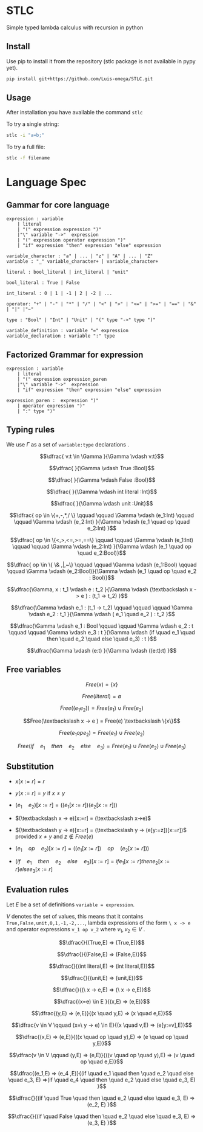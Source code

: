 # STLC
Simple typed lambda calculus with recursion in python

## Install

Use pip to install it from the repository (stlc package is not available in pypy yet).

```bash
pip install git+https://github.com/Luis-omega/STLC.git
```

## Usage 

After installation you have available the command `stlc` 

To try a single string:

```bash
stlc -i "a=b;"
```

To try a full file:

```bash
stlc -f filename 
```

# Language Spec

## Gammar for core language

```ebnf
expression : variable
    | literal 
    | "(" expression expression ")"
    |"\" variable "->"  expression
    | "(" expression operator expression ")"
    | "if" expression "then" expression "else" expression

variable_character : "a" | ... | "z" | "A" | ... | "Z"
variable : "_" variable_character+ | variable_character+

literal : bool_literal | int_literal | "unit"

bool_literal : True | False

int_literal : 0 | 1 | -1 | 2 | -2 | ...

operator: "+" | "-" | "*" | "/" | "<" | ">" | "<=" | ">=" | "==" | "&" | "|" |"~"

type : "Bool" | "Int" | "Unit" | "(" type "->" type ")"

variable_definition : variable "=" expression
variable_declaration : variable ":" type
```

## Factorized Grammar for expression

```ebnf
expression : variable
    | literal 
    | "(" expression expression_paren
    |"\" variable "->"  expression
    | "if" expression "then" expression "else" expression

expression_paren :  expression ")"
    | operator expression ")"
    | ":" type ")"
```

## Typing rules 

We use $\Gamma$ as a set of `variable:type` declarations .

$$\dfrac{ v:t \in \Gamma }{\Gamma \vdash v:t}$$

$$\dfrac{ }{\Gamma \vdash True :Bool}$$

$$\dfrac{ }{\Gamma \vdash False :Bool}$$

$$\dfrac{ }{\Gamma \vdash int literal :Int}$$

$$\dfrac{ }{\Gamma \vdash unit :Unit}$$

```math
\dfrac{ op \in \{+,-,*,/ \} \qquad \qquad \Gamma \vdash (e_1:Int) \qquad \qquad \Gamma \vdash (e_2:Int) }{\Gamma \vdash (e_1 \quad op \quad e_2:Int) }
```

```math
\dfrac{ op \in \{<,>,<=,>=,==\} \qquad \qquad \Gamma \vdash (e_1:Int) \qquad \qquad \Gamma \vdash (e_2:Int) }{\Gamma \vdash (e_1 \quad op \quad e_2:Bool)}
```

```math
\dfrac{ op \in \{ \& ,|,~\}  \qquad \qquad \Gamma \vdash (e_1:Bool) \qquad \qquad \Gamma \vdash (e_2:Bool)}{\Gamma \vdash (e_1 \quad op \quad e_2 : Bool)}
```

$$\dfrac{\Gamma, x : t_1 \vdash e : t_2 }{\Gamma \vdash (\textbackslash x ->  e ) : (t_1 -> t_2) }$$

$$\dfrac{\Gamma \vdash e_1 : (t_1 -> t_2)   \qquad \qquad \qquad \Gamma \vdash e_2 : t_1 }{\Gamma \vdash ( e_1 \quad e_2 ) : t_2 }$$

$$\dfrac{\Gamma \vdash e_1 : Bool \qquad \qquad \Gamma \vdash e_2 : t \qquad \qquad \Gamma \vdash e_3 : t  }{\Gamma \vdash (if \quad e_1 \quad then \quad e_2 \quad else \quad e_3) : t }$$

$$\dfrac{\Gamma \vdash (e:t) }{\Gamma \vdash ((e:t):t) }$$


## Free variables

```math
Free(x) = \{x\}
```

$$Free(literal) = \emptyset$$

$$Free((e_1 e_2)) = Free(e_1) \cup Free(e_2)$$

```math
Free(\textbackslash x -> e ) = Free(e) \textbackslash \{x\}
```

$$Free(e_1 op e_2) = Free(e_1) \cup Free(e_2)$$

$$Free(if \quad e_1 \quad then \quad e_2 \quad else \quad e_3) = Free(e_1) \cup Free(e_2) \cup Free(e_3)$$


## Substitution

- $x[x := r] = r$

- $y[x := r] = y$ if $x \neq y$ 

- $(e_1 \quad e_2)[x:=r] = ((e_1[ x:= r])(e_2[x:=r]))$

- $(\textbackslash x -> e)[x:=r] = (\textbackslash x->e)$

- $(\textbackslash y -> e)[x:=r] = (\textbackslash y -> (e[y:=z])[x:=r])$ provided $x \neq y$ and $z \notin Free(e)$

- $(e_1 \quad op \quad e_2)[x:=r] = ((e_1[x:=r]) \quad op \quad (e_2[x:=r]))$

- $(if \quad e_1 \quad then \quad e_2 \quad else \quad e_3)[x:=r] = if e_1[x:=r] then e_2[x:=r] else e_3[x:=r]$


## Evaluation rules

Let $E$ be a set of definitions `variable = expression`. 

$V$ denotes the set of values, this means that it contains `True,False,unit,0,1,-1,-2,...`, lambda expressions of the form `\ x -> e` and operator expressions `v_1 op v_2` where $v_1,v_2 \in V$ .

$$\dfrac{}{(True,E) => (True,E)}$$

$$\dfrac{}{(False,E) => (False,E)}$$

$$\dfrac{}{(int literal,E) => (int literal,E)}$$

$$\dfrac{}{(unit,E) => (unit,E)}$$

$$\dfrac{}{(\ x -> e,E) => (\ x -> e,E)}$$

$$\dfrac{(x=e) \in E }{(x,E) => (e,E)}$$

$$\dfrac{(y,E) => (e,E)}{(x \quad y,E) => (x \quad e,E)}$$

$$\dfrac{v \in V \qquad (x=\ y -> e) \in E}{(x \quad v,E) => (e[y:=v],E)}$$

$$\dfrac{(x,E) => (e,E)}{((x \quad op \quad y),E) => (e \quad op \quad y,E)}$$

$$\dfrac{v \in V \qquad (y,E) => (e,E)}{((v \quad op \quad y),E) => (v \quad op \quad e,E)}$$

$$\dfrac{(e_1,E) => (e_4 ,E)}{(if \quad e_1 \quad then \quad e_2 \quad else \quad e_3, E) =>(if \quad e_4 \quad then \quad e_2 \quad else \quad e_3, E) }$$

$$\dfrac{}{(if \quad True \quad then \quad e_2 \quad else \quad e_3, E) =>(e_2, E) }$$

$$\dfrac{}{(if \quad False \quad then \quad e_2 \quad else \quad e_3, E) =>(e_3, E) }$$
